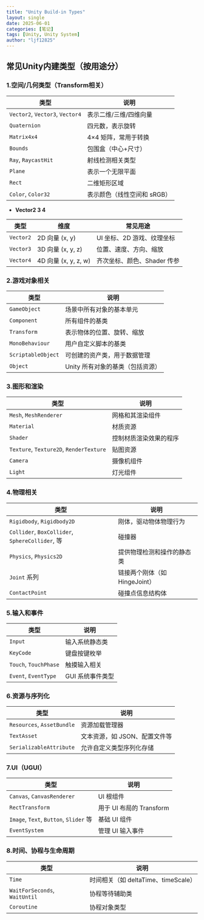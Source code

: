 ```yaml
---
title: "Unity Build-in Types"
layout: single
date: 2025-06-01
categories: [笔记]
tags: [Unity, Unity System]
author: "ljf12825"
---
```


## 常见Unity内建类型（按用途分）
### 1.空间/几何类型（Transform相关）

| 类型                              | 说明               |
| ------------------------------- | ---------------- |
| `Vector2`, `Vector3`, `Vector4` | 表示二维/三维/四维向量     |
| `Quaternion`                    | 四元数，表示旋转         |
| `Matrix4x4`                     | 4×4 矩阵，常用于转换     |
| `Bounds`                        | 包围盒（中心+尺寸）       |
| `Ray`, `RaycastHit`             | 射线检测相关类型         |
| `Plane`                         | 表示一个无限平面         |
| `Rect`                          | 二维矩形区域           |
| `Color`, `Color32`              | 表示颜色（线性空间和 sRGB） |

- **Vector2 3 4**

| 类型        | 维度                 | 常见用途              |
| --------- | ------------------ | ----------------- |
| `Vector2` | 2D 向量 (x, y)       | UI 坐标、2D 游戏、纹理坐标  |
| `Vector3` | 3D 向量 (x, y, z)    | 位置、速度、方向、缩放       |
| `Vector4` | 4D 向量 (x, y, z, w) | 齐次坐标、颜色、Shader 传参 |



### 2.游戏对象相关

| 类型                 | 说明                  |
| ------------------ | ------------------- |
| `GameObject`       | 场景中所有对象的基本单元        |
| `Component`        | 所有组件的基类             |
| `Transform`        | 表示物体的位置、旋转、缩放       |
| `MonoBehaviour`    | 用户自定义脚本的基类          |
| `ScriptableObject` | 可创建的资产类，用于数据管理      |
| `Object`           | Unity 所有对象的基类（包括资源） |


### 3.图形和渲染

| 类型                                      | 说明          |
| --------------------------------------- | ----------- |
| `Mesh`, `MeshRenderer`                  | 网格和其渲染组件    |
| `Material`                              | 材质资源        |
| `Shader`                                | 控制材质渲染效果的程序 |
| `Texture`, `Texture2D`, `RenderTexture` | 贴图资源        |
| `Camera`                                | 摄像机组件       |
| `Light`                                 | 灯光组件        |


### 4.物理相关

| 类型                                             | 说明                   |
| ---------------------------------------------- | -------------------- |
| `Rigidbody`, `Rigidbody2D`                     | 刚体，驱动物体物理行为          |
| `Collider`, `BoxCollider`, `SphereCollider`, 等 | 碰撞器                  |
| `Physics`, `Physics2D`                         | 提供物理检测和操作的静态类        |
| `Joint` 系列                                     | 链接两个刚体（如 HingeJoint） |
| `ContactPoint`                                 | 碰撞点信息结构体             |


### 5.输入和事件

| 类型                    | 说明         |
| --------------------- | ---------- |
| `Input`               | 输入系统静态类    |
| `KeyCode`             | 键盘按键枚举     |
| `Touch`, `TouchPhase` | 触摸输入相关     |
| `Event`, `EventType`  | GUI 系统事件类型 |


### 6.资源与序列化

| 类型                         | 说明                |
| -------------------------- | ----------------- |
| `Resources`, `AssetBundle` | 资源加载管理器           |
| `TextAsset`                | 文本资源，如 JSON、配置文件等 |
| `SerializableAttribute`    | 允许自定义类型序列化存储      |


### 7.UI（UGUI）

| 类型                                    | 说明                  |
| ------------------------------------- | ------------------- |
| `Canvas`, `CanvasRenderer`            | UI 根组件              |
| `RectTransform`                       | 用于 UI 布局的 Transform |
| `Image`, `Text`, `Button`, `Slider` 等 | 基础 UI 组件            |
| `EventSystem`                         | 管理 UI 输入事件          |


### 8.时间、协程与生命周期

| 类型                            | 说明                          |
| ----------------------------- | --------------------------- |
| `Time`                        | 时间相关（如 deltaTime、timeScale） |
| `WaitForSeconds`, `WaitUntil` | 协程等待辅助类                     |
| `Coroutine`                   | 协程对象类型                      |
